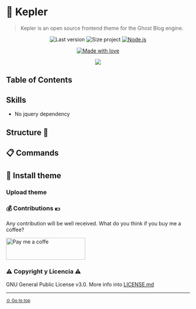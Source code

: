 # 🚀 Kepler
> Kepler is an open source frontend theme for the Ghost Blog engine.

<p align="center">
    <img src="https://img.shields.io/github/package-json/v/ivangil-dev/Kepler?label=Version&style=flat-square" alt="Last version">
    <img src="https://img.shields.io/github/languages/code-size/ivangil-dev/kepler?color=green&label=Size&style=flat-square" alt="Size project">
    <a href="https://nodejs.org/es/download/">
    <img src="https://img.shields.io/badge/Node.js-14.16.1-green?style=flat-square" alt="Node.js" />
    </a>
</p>
<p align="center">
  <a href="mailto:soporte@ivangil.es">
    <img src="http://ForTheBadge.com/images/badges/built-with-love.svg" alt="Made with love" />
  </a>
</p>
<p align="center">
    <img src="https://img.shields.io/badge/ghost-000?style=for-the-badge&logo=ghost&logoColor=%23F7DF1E">
</p>

<div id="contents"></div>

## Table of Contents

## Skills

- No jquery dependency

## Structure :wrench:

## :clipboard: Commands

## :pushpin: Install theme

### Upload theme

### :moneybag: Contributions :euro:

Any contribution will be well received. What do you think if you buy me a coffee?

<a href="https://www.buymeacoffee.com/Ivangil" target="_blank">
  <img src="https://cdn.buymeacoffee.com/buttons/v2/default-yellow.png" alt="Pay me a coffe" style="height: 60px !important;width: 217px !important;" >
</a>

### :warning: Copyright y Licencia :warning:

GNU General Public License v3.0. More info into [LICENSE.md](LICENSE.md)

---
<sub>[⇧ Go to top](#contents)</sub>
